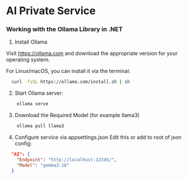 # AI Private Service
### Working with the Ollama Library in .NET

1. Install Ollama

Visit https://ollama.com and download the appropriate version for your operating system.

For Linux/macOS, you can install it via the terminal:
```bash
  curl -fsSL https://ollama.com/install.sh | sh
```

2. Start Ollama server:
```bash
    ollama serve
```

3. Download the Required Model (for example llama3)
```bash
    ollama pull llama3
```

4. Configure service via appsettings.json
Edit this or add to root of json config:
```json
  "AI": {
    "Endpoint": "http://localhost:12345/",
    "Model": "gemma3:1b"
  }
```